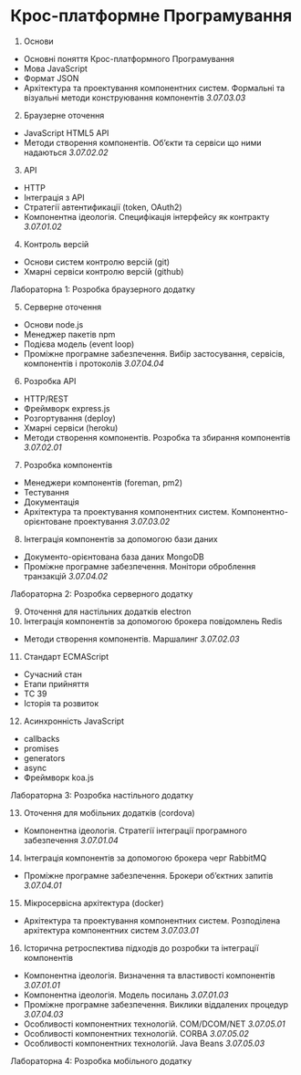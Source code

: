 # Крос-платформне Програмування

1. Основи
  - Основні поняття Крос-платформного Програмування
  - Мова JavaScript
  - Формат JSON
  - Архітектура та проектування компонентних систем. Формальні та візуальні методи конструювання компонентів *3.07.03.03*
2. Браузерне оточення
  - JavaScript HTML5 API
  - Методи створення компонентів. Об’єкти та сервіси що ними надаються *3.07.02.02*
3. API
  - HTTP
  - Інтеграція з API
  - Стратегії автентификації (token, OAuth2)
  - Компонентна ідеологія. Специфікація інтерфейсу як контракту *3.07.01.02*
4. Контроль версій
  - Основи систем контролю версій (git)
  - Хмарні сервіси контролю версій (github)

Лабораторна 1: Розробка браузерного додатку

5. Серверне оточення
  - Основи node.js
  - Менеджер пакетів npm
  - Подієва модель (event loop)
  - Проміжне програмне забезпечення. Вибір застосування, сервісів, компонентів і протоколів *3.07.04.04*
6. Розробка API
  - HTTP/REST
  - Фреймворк express.js
  - Розгортування (deploy)
  - Хмарні сервіси (heroku)
  - Методи створення компонентів. Розробка та збирання компонентів *3.07.02.01*
7. Розробка компонентів
  - Менеджери компонентів (foreman, pm2)
  - Тестування
  - Документація
  - Архітектура та проектування компонентних систем. Компонентно-орієнтоване проектування *3.07.03.02*
8. Інтеграція компонентів за допомогою бази даних
  - Документо-орієнтована база даних MongoDB
  - Проміжне програмне забезпечення. Монітори оброблення транзакцій *3.07.04.02*

Лабораторна 2: Розробка серверного додатку

9. Оточення для настільних додатків electron
10. Інтеграція компонентів за допомогою брокера повідомлень Redis
  - Методи створення компонентів. Маршалинг *3.07.02.03*
11. Стандарт ECMAScript
  - Сучасний стан
  - Етапи прийняття
  - TC 39
  - Історія та розвиток
12. Асинхронність JavaScript
  - callbacks
  - promises
  - generators
  - async
  - Фреймворк koa.js

Лабораторна 3: Розробка настільного додатку

13. Оточення для мобільних додатків (cordova)
  - Компонентна ідеологія. Стратегії інтеграції програмного забезпечення *3.07.01.04*
14. Інтеграція компонентів за допомогою брокера черг RabbitMQ
  - Проміжне програмне забезпечення. Брокери об’єктних запитів *3.07.04.01*
15. Мікросервісна архітектура (docker)
  - Архітектура та проектування компонентних систем. Розподілена архітектура компонентних систем *3.07.03.01*
16. Історична ретроспектива підходів до розробки та інтеграції компонентів
  - Компонентна ідеологія. Визначення та властивості компонентів *3.07.01.01*
  - Компонентна ідеологія. Модель посилань *3.07.01.03*
  - Проміжне програмне забезпечення. Виклики віддалених процедур *3.07.04.03*
  - Особливості компонентних технологій. COM/DCOM/NET *3.07.05.01*
  - Особливості компонентних технологій. CORBA *3.07.05.02*
  - Особливості компонентних технологій. Java Beans *3.07.05.03*

Лабораторна 4: Розробка мобільного додатку
